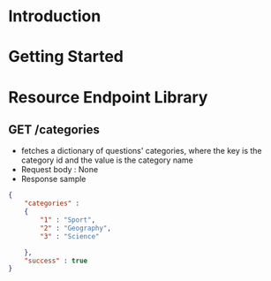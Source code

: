 # Introduction

# Getting Started

# Resource Endpoint Library

## GET /categories
- fetches a dictionary of questions' categories, where the key is the category id  and the value is the category name
- Request body : None
- Response sample

```json
{
    "categories" : 
    {
        "1" : "Sport",
        "2" : "Geography",
        "3" : "Science"

    },
    "success" : true
}
```